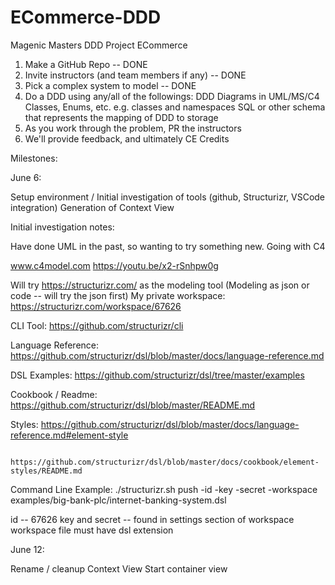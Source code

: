 # ECommerce-DDD
Magenic Masters DDD Project ECommerce

1) Make a GitHub Repo -- DONE
2) Invite instructors (and team members if any) -- DONE
3) Pick a complex system to model -- DONE
4) Do a DDD using any/all of the followings:
  DDD Diagrams in UML/MS/C4
  Classes, Enums, etc. e.g. classes and namespaces
  SQL or other schema that represents the mapping of DDD to storage
5) As you work through the problem, PR the instructors
6) We'll provide feedback, and ultimately CE Credits

Milestones:

June 6: 

  Setup environment / Initial investigation of tools (github, Structurizr, VSCode integration)
  Generation of Context View


Initial investigation notes:

Have done UML in the past, so wanting to try something new.  Going with C4

www.c4model.com
https://youtu.be/x2-rSnhpw0g

Will try https://structurizr.com/ as the modeling tool (Modeling as json or code -- will try the json first)
My private workspace: https://structurizr.com/workspace/67626

CLI Tool: https://github.com/structurizr/cli 

Language Reference: https://github.com/structurizr/dsl/blob/master/docs/language-reference.md

DSL Examples: https://github.com/structurizr/dsl/tree/master/examples

Cookbook / Readme: https://github.com/structurizr/dsl/blob/master/README.md

Styles: https://github.com/structurizr/dsl/blob/master/docs/language-reference.md#element-style

        https://github.com/structurizr/dsl/blob/master/docs/cookbook/element-styles/README.md


Command Line Example:
./structurizr.sh push -id <id> -key <key> -secret <secret> -workspace examples/big-bank-plc/internet-banking-system.dsl

id -- 67626
key and secret -- found in settings section of workspace
workspace file must have dsl extension

June 12:
  
  Rename / cleanup Context View
  Start container view
